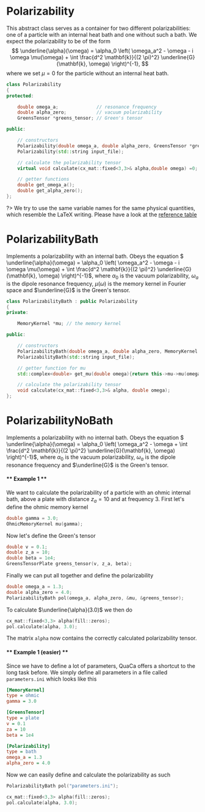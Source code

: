 # Polarizability
This abstract class serves as a container for two different polarizabilities: one of a particle with an internal heat bath and one without such a bath.
We expect the polarizability to be of the form
$$  \underline{\alpha}(\omega) = \alpha_0 \left( \omega_a^2 - \omega - i \omega \mu(\omega) + \int \frac{d^2 \mathbf{k}}{(2 \pi)^2} \underline{G}(\mathbf{k}, \omega) \right)^{-1}, $$
where we set $\mu = 0$ for the particle without an internal heat bath.

```cpp
class Polarizability
{
protected:

    double omega_a;              // resonance frequency
    double alpha_zero;           // vacuum polarizability
    GreensTensor *greens_tensor; // Green's tensor

public:

    // constructors
    Polarizability(double omega_a, double alpha_zero, GreensTensor *greens_tensor);
    Polarizability(std::string input_file);

    // calculate the polarizability tensor
    virtual void calculate(cx_mat::fixed<3,3>& alpha,double omega) =0;

    // getter functions
    double get_omega_a();
    double get_alpha_zero();
};
```

?> We try to use the same variable names for the same physical quantities, which resemble the LaTeX writing. Please have a look at the [reference table](referencetable.md)


# PolarizabilityBath
Implements a polarizability with an internal bath.
Obeys the equation
$ \underline{\alpha}(\omega) = \alpha_0 \left( \omega_a^2 - \omega - i \omega \mu(\omega) + \int \frac{d^2 \mathbf{k}}{(2 \pi)^2} \underline{G}(\mathbf{k}, \omega) \right)^{-1}$, where $\alpha_0$ is the vacuum polarizability, $\omega_a$ is the dipole resonance frequency, $\mu(\omega)$ is the memory kernel in Fourier space and $\underline{G}$ is the Green's tensor.

```cpp
class PolarizabilityBath : public Polarizability
{
private:

    MemoryKernel *mu; // the memory kernel

public:

    // constructors
    PolarizabilityBath(double omega_a, double alpha_zero, MemoryKernel *mu, GreensTensor *greens_tensor);
    PolarizabilityBath(std::string input_file);

    // getter function for mu 
    std::complex<double> get_mu(double omega){return this->mu->mu(omega);};

    // calculate the polarizability tensor
    void calculate(cx_mat::fixed<3,3>& alpha, double omega);
};
```

# PolarizabilityNoBath
Implements a polarizability with no internal bath.
Obeys the equation
$ \underline{\alpha}(\omega) = \alpha_0 \left( \omega_a^2 - \omega + \int \frac{d^2 \mathbf{k}}{(2 \pi)^2} \underline{G}(\mathbf{k}, \omega) \right)^{-1}$, where $\alpha_0$ is the vacuum polarizability, $\omega_a$ is the dipole resonance frequency and $\underline{G}$ is the Green's tensor.


<!-- tabs:start -->

#### ** Example 1 **

We want to calculate the polarizability of a particle with an ohmic internal bath, above a plate with distance $z_a = 10$ and at frequency $3$.
First let's define the ohmic memory kernel
```cpp
double gamma = 3.0;
OhmicMemoryKernel mu(gamma);
```
Now let's define the Green's tensor 
```cpp
double v = 0.1;
double z_a = 10;
double beta = 1e4;
GreensTensorPlate greens_tensor(v, z_a, beta);
```
Finally we can put all together and define the polarizability
```cpp
double omega_a = 1.3;
double alpha_zero = 4.0;
PolarizabilityBath pol(omega_a, alpha_zero, &mu, &greens_tensor);
```
To calculate $\underline{\alpha}(3.0)$ we then do
```cpp
cx_mat::fixed<3,3> alpha(fill::zeros);
pol.calculate(alpha, 3.0);
```
The matrix `alpha` now contains the correctly calculated polarizability tensor.


#### ** Example 1 (easier) **
Since we have to define a lot of parameters, QuaCa offers a shortcut to the long task before.
We simply define all parameters in a file called `parameters.ini` which looks like this
```ini
[MemoryKernel]
type = ohmic
gamma = 3.0

[GreensTensor]
type = plate
v = 0.1
za = 10
beta = 1e4

[Polarizability]
type = bath
omega_a = 1.3
alpha_zero = 4.0
```
Now we can easily define and calculate the polarizability as such
```cpp
PolarizabilityBath pol("parameters.ini");

cx_mat::fixed<3,3> alpha(fill::zeros);
pol.calculate(alpha, 3.0);
```



<!-- tabs:end -->





